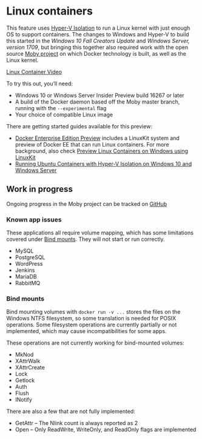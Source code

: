 # Linux containers

This feature uses [Hyper-V Isolation](../manage-containers/hyperv-container.md) to run a Linux kernel with just enough OS to support containers. The changes to Windows and Hyper-V to build this started in the _Windows 10 Fall Creators Update_ and _Windows Server, version 1709_, but bringing this together also required work with the open source [Moby project](https://www.github.com/moby/moby) on which Docker technology is built, as well as the Linux kernel. 

[Linux Container Video](https://sec.ch9.ms/ch9/1e5a/08ff93f2-987e-4f8d-8036-2570dcac1e5a/LinuxContainer.mp4)

To try this out, you’ll need:

- Windows 10 or Windows Server Insider Preview build 16267 or later
- A build of the Docker daemon based off the Moby master branch, running with the `--experimental` flag
- Your choice of compatible Linux image

There are getting started guides available for this preview:

- [Docker Enterprise Edition Preview](https://blog.docker.com/2017/09/docker-windows-server-1709/) includes a LinuxKit system and preview of Docker EE that can run Linux containers. For more background, also check [Preview Linux Containers on Windows using LinuxKit](https://go.microsoft.com/fwlink/?linkid=857061)
- [Running Ubuntu Containers with Hyper-V Isolation on Windows 10 and Windows Server](https://go.microsoft.com/fwlink/?linkid=857067)


## Work in progress

Ongoing progress in the Moby project can be tracked on [GitHub](https://github.com/moby/moby/issues/33850)


### Known app issues

These applications all require volume mapping, which has some limitations covered under [Bind mounts](#Bind-mounts). They will not start or run correctly.

- MySQL
- PostgreSQL
- WordPress
- Jenkins
- MariaDB
- RabbitMQ


### Bind mounts

Bind mounting volumes with `docker run -v ...` stores the files on the Windows NTFS filesystem, so some translation is needed for POSIX operations. Some filesystem operations are currently partially or not implemented, which may cause incompatibilities for some apps.

These operations are not currently working for bind-mounted volumes:

- MkNod
- XAttrWalk
- XAttrCreate
- Lock
- Getlock
- Auth
- Flush
- INotify

There are also a few that are not fully implemented:

- GetAttr – The Nlink count is always reported as 2
- Open – Only ReadWrite, WriteOnly, and ReadOnly flags are implemented
